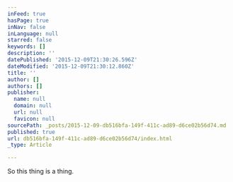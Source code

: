 ```yaml
---
inFeed: true
hasPage: true
inNav: false
inLanguage: null
starred: false
keywords: []
description: ''
datePublished: '2015-12-09T21:30:26.596Z'
dateModified: '2015-12-09T21:30:12.860Z'
title: ''
author: []
authors: []
publisher:
  name: null
  domain: null
  url: null
  favicon: null
sourcePath: _posts/2015-12-09-db516bfa-149f-411c-ad89-d6ce02b56d74.md
published: true
url: db516bfa-149f-411c-ad89-d6ce02b56d74/index.html
_type: Article

---
```

So this thing is a thing.